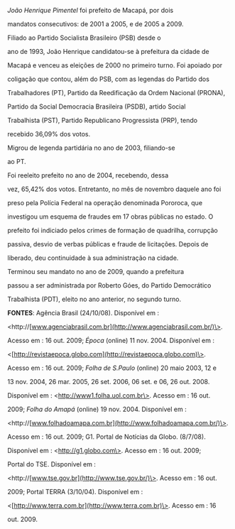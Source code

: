 

 *João Henrique Pimentel* foi prefeito de Macapá, por dois

mandatos consecutivos: de 2001 a 2005, e de 2005 a 2009.



 Filiado ao Partido Socialista Brasileiro (PSB) desde o

ano de 1993, João Henrique candidatou-se à prefeitura da cidade de

Macapá e venceu as eleições de 2000 no primeiro turno. Foi apoiado por

coligação que contou, além do PSB, com as legendas do Partido dos

Trabalhadores (PT), Partido da Reedificação da Ordem Nacional (PRONA),

Partido da Social Democracia Brasileira (PSDB), artido Social

Trabalhista (PST), Partido Republicano Progressista (PRP), tendo

recebido 36,09% dos votos.



 Migrou de legenda partidária no ano de 2003, filiando-se

ao PT.



 Foi reeleito prefeito no ano de 2004, recebendo, dessa

vez, 65,42% dos votos. Entretanto, no mês de novembro daquele ano foi

preso pela Polícia Federal na operação denominada Pororoca, que

investigou um esquema de fraudes em 17 obras públicas no estado. O

prefeito foi indiciado pelos crimes de formação de quadrilha, corrupção

passiva, desvio de verbas públicas e fraude de licitações. Depois de

liberado, deu continuidade à sua administração na cidade.



 Terminou seu mandato no ano de 2009, quando a prefeitura

passou a ser administrada por Roberto Góes, do Partido Democrático

Trabalhista (PDT), eleito no ano anterior, no segundo turno.







**FONTES**: Agência Brasil (24/10/08). Disponível em :

\<http://[www.agenciabrasil.com.br](http://www.agenciabrasil.com.br/)\>.

Acesso em : 16 out. 2009; *Época* (online) 11 nov. 2004. Disponível em :

\<[http://revistaepoca.globo.com](http://revistaepoca.globo.com)\>.

Acesso em : 16 out. 2009; *Folha de S.Paulo* (online) 20 maio 2003, 12 e

13 nov. 2004, 26 mar. 2005, 26 set. 2006, 06 set. e 06, 26 out. 2008.

Disponível em : \<http://www1.folha.uol.com.br\>. Acesso em : 16 out.

2009; *Folha do Amapá* (online) 19 nov. 2004. Disponível em :

\<http://[www.folhadoamapa.com.br](http://www.folhadoamapa.com.br/)\>.

Acesso em : 16 out. 2009; G1. Portal de Notícias da Globo. (8/7/08).

Disponível em : \<http://g1.globo.com\>. Acesso em : 16 out. 2009;

Portal do TSE. Disponível em :

\<http://[www.tse.gov.br](http://www.tse.gov.br/)\>. Acesso em : 16 out.

2009; Portal TERRA (3/10/04). Disponível em :

\<[http://www.terra.com.br](http://www.terra.com.br)\>. Acesso em : 16

out. 2009.

